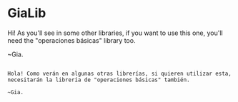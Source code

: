 # GiaLib

Hi! As you'll see in some other libraries, if you want to use this one, you'll need the "operaciones básicas" library too.

~Gia.

~~~

Hola! Como verán en algunas otras librerías, si quieren utilizar esta, necesitarán la librería de "operaciones básicas" también.

~Gia.
